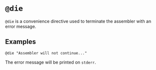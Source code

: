 # `@die`

`@die` is a convenience directive used to terminate
the assembler with an error message.

## Examples

```
@die "Assembler will not continue..."
```

The error message will be printed on `stderr`.
